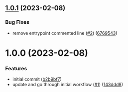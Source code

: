 ## [1.0.1](https://github.com/catalystcommunity/catalyst-aws-kube-image/compare/v1.0.0...v1.0.1) (2023-02-08)


### Bug Fixes

* remove entrypoint commented line ([#2](https://github.com/catalystcommunity/catalyst-aws-kube-image/issues/2)) ([6769543](https://github.com/catalystcommunity/catalyst-aws-kube-image/commit/67695438b95a2944d9ea376f6a423e7665335494))

# 1.0.0 (2023-02-08)


### Features

* initial commit ([b2b9bf7](https://github.com/catalystcommunity/catalyst-aws-kube-image/commit/b2b9bf7b73127302c1c5cd61f216e06e3e0d62e8))
* update and go through initial workflow ([#1](https://github.com/catalystcommunity/catalyst-aws-kube-image/issues/1)) ([143ddd8](https://github.com/catalystcommunity/catalyst-aws-kube-image/commit/143ddd8672b9254c0d9e53da5c99f6cb60cba7ba))
